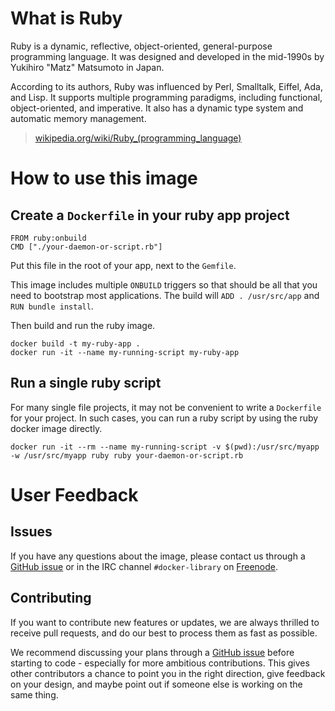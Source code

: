 # What is Ruby
Ruby is a dynamic, reflective, object-oriented, general-purpose programming language. It was designed and developed in the mid-1990s by Yukihiro "Matz" Matsumoto in Japan.

According to its authors, Ruby was influenced by Perl, Smalltalk, Eiffel, Ada, and Lisp. It supports multiple programming paradigms, including functional, object-oriented, and imperative. It also has a dynamic type system and automatic memory management.

> [wikipedia.org/wiki/Ruby_(programming_language)](https://en.wikipedia.org/wiki/Ruby_(programming_language))

# How to use this image

## Create a `Dockerfile` in your ruby app project

    FROM ruby:onbuild
    CMD ["./your-daemon-or-script.rb"]

Put this file in the root of your app, next to the `Gemfile`.

This image includes multiple `ONBUILD` triggers so that should be all that you need to bootstrap most applications.  The build will `ADD . /usr/src/app` and `RUN bundle install`.

Then build and run the ruby image.

    docker build -t my-ruby-app .
    docker run -it --name my-running-script my-ruby-app

## Run a single ruby script

For many single file projects, it may not be convenient to write a `Dockerfile` for your project. In such cases, you can run a ruby script by using the ruby docker image directly.

    docker run -it --rm --name my-running-script -v $(pwd):/usr/src/myapp -w /usr/src/myapp ruby ruby your-daemon-or-script.rb

# User Feedback

## Issues

If you have any questions about the image, please contact us through a [GitHub issue](https://github.com/docker-library/ruby/issues) or in the IRC channel `#docker-library` on [Freenode](https://freenode.net).

## Contributing

If you want to contribute new features or updates, we are always thrilled to receive pull requests, and do our best to process them as fast as possible.

We recommend discussing your plans through a [GitHub issue](https://github.com/docker-library/ruby/issues) before starting to code - especially for more ambitious contributions. This gives other contributors a chance to point you in the right direction, give feedback on your design, and maybe point out if someone else is working on the same thing.
